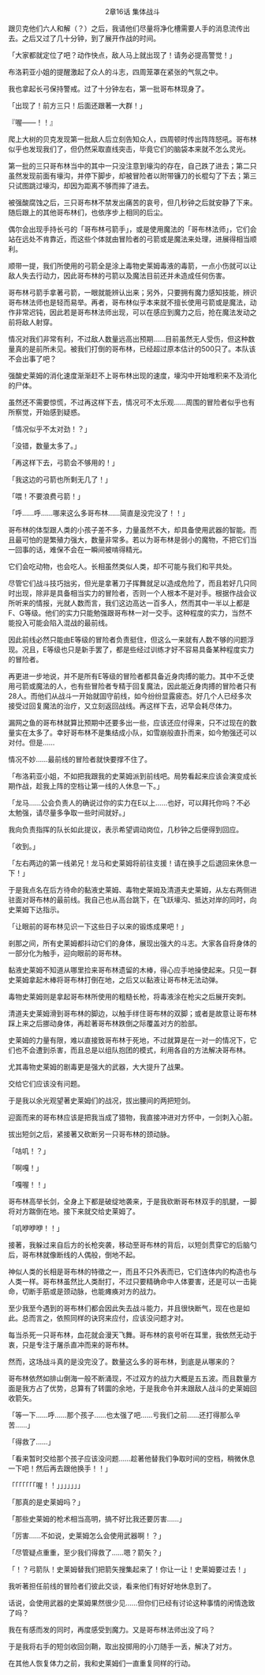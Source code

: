 <p align="center">2章16话 集体战斗</p>

跟贝克他们六人和解（？）之后，我请他们尽量将净化槽需要人手的消息流传出去。之后又过了几十分钟，到了展开作战的时间。

「大家都就定位了吧？动作快点，敌人马上就出现了！请务必提高警觉！」

布洛莉亚小姐的提醒激起了众人的斗志，四周笼罩在紧张的气氛之中。

我也拿起长弓保持警戒。过了十分钟左右，第一批哥布林现身了。

「出现了！前方三只！后面还跟著一大群！」

『喔——！！』

爬上大树的贝克发现第一批敌人后立刻告知众人，四周顿时传出阵阵怒吼。哥布林似乎也发现我们了，但仍然采取直线突击，毕竟它们的脑袋本来就不怎么灵光。

第一批的三只哥布林当中的其中一只没注意到壕沟的存在，自己跌了进去；第二只虽然发现前面有壕沟，并停下脚步，却被冒险者以附带镰刀的长棍勾了下去；第三只试图跳过壕沟，却因为距离不够而摔了进去。

被强酸腐蚀之后，三只哥布林不禁发出痛苦的哀号，但几秒钟之后就安静了下来。随后跟上的其他哥布林们，也依序步上相同的后尘。

偶尔会出现手持长弓的「哥布林弓箭手」，或是使用魔法的「哥布林法师」，它们会站在远处不肯靠近，而这些个体就由冒险者的弓箭或是魔法来处理，进展得相当顺利。

顺带一提，我们所使用的弓箭全是涂上毒物史莱姆毒液的毒箭，一点小伤就可以让敌人失去行动力，因此哥布林的弓箭以及魔法目前还并未造成任何伤害。

哥布林弓箭手拿著弓箭，一眼就能辨认出来；另外，只要拥有魔力感知技能，辨识哥布林法师也是轻而易举。再者，哥布林似乎本来就不擅长使用弓箭或是魔法，动作非常迟钝，因此若是哥布林法师出现，可以在感应到魔力之后，抢在魔法发动之前将敌人射穿。

情况对我们非常有利，不过敌人数量远高出预期……目前虽然无人受伤，但这种数量真的是前所未见。被我们打倒的哥布林，已经超过原本估计的500只了。本队该不会出事了吧？

强酸史莱姆的消化速度渐渐赶不上哥布林出现的速度，壕沟中开始堆积来不及消化的尸体。

虽然还不需要惊慌，不过再这样下去，情况可不太乐观……周围的冒险者似乎也有所察觉，开始感到疑惑。

「情况似乎不太对劲！？」

「没错，数量太多了。」

「再这样下去，弓箭会不够用的！」

「我这边的弓箭也所剩无几了！」

「喂！不要浪费弓箭！」

「呼……呼……哪来这么多哥布林……简直是没完没了！！」

哥布林的体型跟人类的小孩子差不多，力量虽然不大，却具备使用武器的智能。而且最可怕的是繁殖力强大，数量非常多。若以为哥布林是弱小的魔物，不把它们当一回事的话，难保不会在一瞬间被啃得精光。

它们会吃动物，也会吃人。长相虽然类似人类，却不可能与我们和平共处。

尽管它们战斗技巧拙劣，但光是拿著刀子挥舞就足以造成危险了，而且若好几只同时出现，除非是具备相当实力的冒险者，否则一个人根本不是对手。根据作战会议所听来的情报，光就人数而言，我们这边高达一百多人，然而其中一半以上都是F、G等级。他们的实力只能勉强跟哥布林一对一交手。这种程度的实力，当然不能投入可能会陷入混战的最前线。

因此前线必然只能由E等级的冒险者负责挺住，但这么一来就有人数不够的问题浮现。况且，E等级也只是新手罢了，都是些经过训练才好不容易具备某种程度实力的冒险者。

再更进一步地说，并不是所有E等级的冒险者都具备近身肉搏的能力。其中不乏使用弓箭或魔法的人，也有些冒险者专精于回复魔法，因此能近身肉搏的冒险者只有28人。而他们从战斗一开始就固守前线，如今纷纷显露疲态。好几个人已经多次接受过回复魔法的治疗，又立刻返回战线。再这样下去，迟早会耗尽体力。

漏网之鱼的哥布林就算比预期中还要多出一些，应该还应付得来，只不过现在的数量实在太多了。幸好哥布林不是集结成小队，如雪崩般直扑而来，如今勉强还可以对付。但是……

情况不妙……最前线的冒险者就快要撑不住了。

「布洛莉亚小姐，不如把我跟我的史莱姆派到前线吧。局势看起来应该会演变成长期作战，趁我上阵的空档让第一线的人休息一下。」

「龙马……公会负责人的确说过你的实力在E以上……也好，可以拜托你吗？不必太勉强，请尽量多争取一些时间就好。」

我向负责指挥的队长如此提议，表示希望调动岗位，几秒钟之后便得到回应。

「收到。」

「左右两边的第一线弟兄！龙马和史莱姆将前往支援！请在换手之后退回来休息一下！」

于是我点名在后方待命的黏液史莱姆、毒物史莱姆及清道夫史莱姆，从左右两侧进驻面对哥布林的最前线。我自己也从高台跳下，在飞跃壕沟、抵达对岸的同时，向史莱姆下达指示。

「让眼前的哥布林见识一下这些日子以来的锻炼成果吧！」

剎那之间，所有史莱姆都抖动它们的身体，展现出强大的斗志。大家各自将身体的一部分化为触手，迎向眼前的哥布林。

黏液史莱姆不知道从哪里捡来哥布林遗留的木棒，得心应手地操使起来。只见一群史莱姆拿起木棒将哥布林打倒在地，之后又以黏液让哥布林无法动弹。

毒物史莱姆则是拿起哥布林所使用的粗糙长枪，将毒液涂在枪尖之后展开突刺。

清道夫史莱姆滑到哥布林的脚边，以触手绊住哥布林的双脚；或者是故意让哥布林踩上来之后挪动身体，再趁著哥布林跌倒之际覆盖对方的脸部。

史莱姆的力量有限，难以直接致哥布林于死地，不过就算是在一对一的情况下，它们也不会遭到杀害，而且总是以组队抱团的模式，利用各自的方法解决哥布林。

尤其毒物史莱姆的剧毒更是强大的武器，大大提升了战果。

交给它们应该没有问题。

于是我以余光观望著史莱姆们的战况，拔出腰间的两把短剑。

迎面而来的哥布林应该是把我当成了猎物，我直接冲进对方怀中，一剑刺入心脏。

拔出短剑之后，紧接著又砍断另一只哥布林的颈动脉。

「咕叽！？」

「啊嘎！」

「嘎喔！！」

哥布林高举长剑，全身上下都是破绽地袭来，于是我砍断哥布林双手的肌腱，一脚将对方踹倒在地。接下来就交给史莱姆了。

「叽咿咿咿！！」

接著，我躲过来自后方的长枪突袭，移动至哥布林的背后，以短剑贯穿它的后脑勺后，哥布林就像断线的人偶般，倒地不起。

神似人类的长相是哥布林的特徵之一，而且不只外表而已，它们连体内的构造也与人类一样。哥布林虽然比人类耐打，不过只要精确命中人体要害，还是可以一击毙命，切断手筋或是颈动脉，也能瘫痪对方的战力。

至少我至今遇到的哥布林们都会因此失去战斗能力，并且很快断气，现在也是如此。总而言之，依照同样的诀窍来应付，应该没问题才对。

每当杀死一只哥布林，血花就会漫天飞舞。哥布林的哀号听在耳里，我依然无动于衷，只是专注于屠杀直冲而来的哥布林。

然而，这场战斗真的是没完没了。数量这么多的哥布林，到底是从哪来的？

哥布林依然如排山倒海一般不断涌现，不过双方的战力大概是五五波。而且数量方面是我方占了优势，总算有了转圜的余地，于是我命令并未跟敌人战斗的史莱姆回收箭矢。

「等一下……呼……那个孩子……也太强了吧……亏我们之前……还打得那么辛苦……」

「得救了……」

「看来暂时交给那个孩子应该没问题……趁著他替我们争取时间的空档，稍微休息一下吧！然后再去跟他换手！！」

「「「「「「「喔！！」」」」」」」

「那真的是史莱姆吗？」

「那些史莱姆的枪术相当高明，搞不好比我还要厉害……」

「厉害……不如说，史莱姆怎么会使用武器啊！？」

「尽管疑点重重，至少我们得救了……嗯？箭矢？」

「！？弓箭队！史莱姆替我们把箭矢搜集起来了！你让一让！史莱姆要过去！」

我听著担任前线的冒险者们彼此交谈，看来他们有好好地休息到了。

话说，会使用武器的史莱姆果然很少见……但你们已经有讨论这种事情的闲情逸致了吗？

我在有感而发的同时，再度感受到魔力。又是哥布林法师出没了吗？

于是我将右手的短剑收回剑鞘，取出投掷用的小刀随手一丢，解决了对方。

在其他人恢复体力之前，我和史莱姆们一直重复同样的行动。

